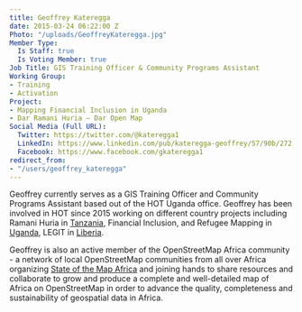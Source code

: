 ```yaml
---
title: Geoffrey Kateregga
date: 2015-03-24 06:22:00 Z
Photo: "/uploads/GeoffreyKateregga.jpg"
Member Type:
  Is Staff: true
  Is Voting Member: true
Job Title: GIS Training Officer & Community Programs Assistant
Working Group:
- Training
- Activation
Project:
- Mapping Financial Inclusion in Uganda
- Dar Ramani Huria — Dar Open Map
Social Media (Full URL):
  Twitter: https://twitter.com/@kateregga1
  LinkedIn: https://www.linkedin.com/pub/kateregga-geoffrey/57/90b/272
  Facebook: https://www.facebook.com/gkateregga1
redirect_from:
- "/users/geoffrey_kateregga"
---
```

<p>Geoffrey currently serves as a GIS Training Officer and Community Programs Assistant based out of the HOT Uganda office. Geoffrey has been involved in HOT since 2015 working on different country projects including Ramani Huria in <a href="http://hotosm.org/projects/tanzania">Tanzania</a>, Financial Inclusion, and Refugee Mapping in <a href="https://www.hotosm.org/where-we-work/uganda/">Uganda</a>, LEGIT in <a href="https://www.hotosm.org/where-we-work/liberia/">Liberia</a>.</p>

<p>Geoffrey is also an active member of the OpenStreetMap Africa community - a network of local OpenStreetMap communities from all over Africa organizing <a href="https://stateofthemap.africa/">State of the Map Africa</a> and joining hands to share resources and collaborate to grow and produce a complete and well-detailed map of Africa on OpenStreetMap in order to advance the quality, completeness and sustainability of geospatial data in Africa.</p>

